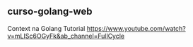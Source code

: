 ## curso-golang-web

Context na Golang
Tutorial
https://www.youtube.com/watch?v=mLISc6OGyFk&ab_channel=FullCycle